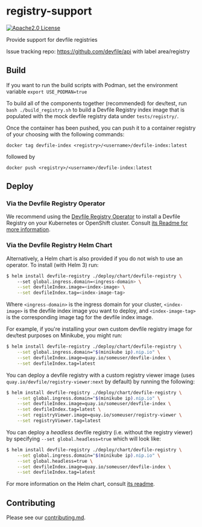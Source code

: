 # registry-support

<div id="header">

[![Apache2.0 License](https://img.shields.io/badge/license-Apache2.0-brightgreen.svg)](LICENSE)
</div>

Provide support for devfile registries

Issue tracking repo: https://github.com/devfile/api with label area/registry

## Build

If you want to run the build scripts with Podman, set the environment variable
`export USE_PODMAN=true`

To build all of the components together (recommended) for dev/test, run `bash ./build_registry.sh` to build a Devfile Registry index image that is populated with the mock devfile registry data under `tests/registry/`.

Once the container has been pushed, you can push it to a container registry of your choosing with the following commands:

```
docker tag devfile-index <registry>/<username>/devfile-index:latest
```

followed by

```
docker push <registry>/<username>/devfile-index:latest
```

## Deploy

### Via the Devfile Registry Operator

We recommend using the [Devfile Registry Operator](https://github.com/devfile/registry-operator) to install a Devfile Registry on your Kubernetes or OpenShift cluster. Consult [its Readme for more information](https://github.com/devfile/registry-operator#running-the-controller-in-a-cluster).

### Via the Devfile Registry Helm Chart

Alternatively, a Helm chart is also provided if you do not wish to use an operator. To install (with Helm 3) run:

```bash
$ helm install devfile-registry ./deploy/chart/devfile-registry \ 
    --set global.ingress.domain=<ingress-domain> \
	--set devfileIndex.image=<index-image> \
	--set devfileIndex.tag=<index-image-tag>
```

Where `<ingress-domain>` is the ingress domain for your cluster, `<index-image>` is the devfile index image you want to deploy, and `<index-image-tag>` is the corresponding image tag for the devfile index image.

For example, if you're installing your own custom devfile registry image for dev/test purposes on Minikube, you might run:

```bash
$ helm install devfile-registry ./deploy/chart/devfile-registry \
    --set global.ingress.domain="$(minikube ip).nip.io" \
	--set devfileIndex.image=quay.io/someuser/devfile-index \
	--set devfileIndex.tag=latest
```

You can deploy a devfile registry with a custom registry viewer image (uses `quay.io/devfile/registry-viewer:next` by default) by running the following:

```bash
$ helm install devfile-registry ./deploy/chart/devfile-registry \
    --set global.ingress.domain="$(minikube ip).nip.io" \
	--set devfileIndex.image=quay.io/someuser/devfile-index \
	--set devfileIndex.tag=latest \
	--set registryViewer.image=quay.io/someuser/registry-viewer \
	--set registryViewer.tag=latest
```

You can deploy a *headless* devfile registry (i.e. without the registry viewer) by specifying `--set global.headless=true` which will look like:

```bash
$ helm install devfile-registry ./deploy/chart/devfile-registry \
    --set global.ingress.domain="$(minikube ip).nip.io" \
	--set global.headless=true \
	--set devfileIndex.image=quay.io/someuser/devfile-index \
	--set devfileIndex.tag=latest
```

For more information on the Helm chart, consult [its readme](deploy/chart/devfile-registry/README.md).

## Contributing

Please see our [contributing.md](./CONTRIBUTING.md).
